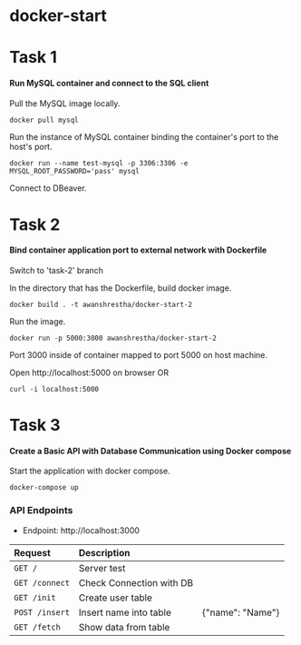 # docker-start

# Task 1

#### Run MySQL container and connect to the SQL client

Pull the MySQL image locally.

    docker pull mysql

Run the instance of MySQL container binding the container's port to the host's port.

    docker run --name test-mysql -p 3306:3306 -e MYSQL_ROOT_PASSWORD='pass' mysql

Connect to DBeaver.

# Task 2

#### Bind container application port to external network with Dockerfile

Switch to 'task-2' branch

In the directory that has the Dockerfile, build docker image.

    docker build . -t awanshrestha/docker-start-2

Run the image.

    docker run -p 5000:3000 awanshrestha/docker-start-2

Port 3000 inside of container mapped to port 5000 on host machine.

Open http://localhost:5000 on browser OR

    curl -i localhost:5000

# Task 3

#### Create a Basic API with Database Communication using Docker compose

Start the application with docker compose. 

    docker-compose up
    
### API Endpoints

- Endpoint: http://localhost:3000

| Request | Description |  |
| :--- | :--- | :--- |
| `GET /` | Server test |
| `GET /connect` | Check Connection with DB |
| `GET /init` | Create user table |
| `POST /insert` | Insert name into table | {"name": "Name"} |
| `GET /fetch` | Show data from table |

